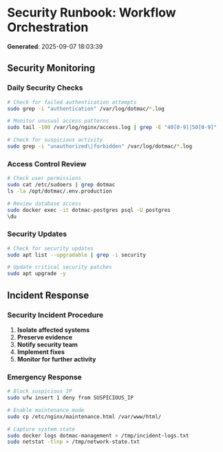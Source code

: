 # Security Runbook: Workflow Orchestration
**Generated**: 2025-09-07 18:03:39

## Security Monitoring

### Daily Security Checks
```bash
# Check for failed authentication attempts
sudo grep -i "authentication" /var/log/dotmac/*.log

# Monitor unusual access patterns
sudo tail -100 /var/log/nginx/access.log | grep -E "40[0-9]|50[0-9]"

# Check for suspicious activity
sudo grep -i "unauthorized\|forbidden" /var/log/dotmac/*.log
```

### Access Control Review
```bash
# Check user permissions
sudo cat /etc/sudoers | grep dotmac
ls -la /opt/dotmac/.env.production

# Review database access
sudo docker exec -it dotmac-postgres psql -U postgres
\du
```

### Security Updates
```bash
# Check for security updates
sudo apt list --upgradable | grep -i security

# Update critical security patches
sudo apt upgrade -y
```

## Incident Response

### Security Incident Procedure
1. **Isolate affected systems**
2. **Preserve evidence**
3. **Notify security team**
4. **Implement fixes**
5. **Monitor for further activity**

### Emergency Response
```bash
# Block suspicious IP
sudo ufw insert 1 deny from SUSPICIOUS_IP

# Enable maintenance mode
sudo cp /etc/nginx/maintenance.html /var/www/html/

# Capture system state
sudo docker logs dotmac-management > /tmp/incident-logs.txt
sudo netstat -tlnp > /tmp/network-state.txt
```
